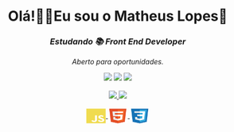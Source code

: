 <h1 align='center'>Olá!👋🏻<b>Eu sou o Matheus Lopes</b>🧐</h1>
<h3 align='center'><i>Estudando 📚 Front End Developer</i></h3>
<p align='center'><i>Aberto para oportunidades.</i></a>

<div align='center'> 
  <a href="https://instagram.com/matheuslopesa" target="_blank"><img src="https://img.shields.io/badge/-Instagram-%23E4405F?style=for-the-badge&logo=instagram&logoColor=white" target="_blank"></a>
  <a href = "mailto:matheuslopesa@gmail.com"><img src="https://img.shields.io/badge/-Gmail-%23333?style=for-the-badge&logo=gmail&logoColor=white" target="_blank"></a>
  <a href="https://www.linkedin.com/in/matheuslds" target="_blank"><img src="https://img.shields.io/badge/-LinkedIn-%230077B5?style=for-the-badge&logo=linkedin&logoColor=white" target="_blank"></a> 
</div>
</br>
<div align="center">
  <a href="https://github.com/matheuslopesa">
  <img height="170em" src="https://github-readme-stats.vercel.app/api?username=matheuslopesa&show_icons=true&theme=dracula&include_all_commits=true&count_private=true"/>
  <img height="170em" src="https://github-readme-stats.vercel.app/api/top-langs/?username=matheuslopesa&layout=compact&langs_count=7&theme=dracula"/>
</div>
<div align="center"><br>
  <img align="center" alt="Matheus-Js" height="30" width="40" src="https://raw.githubusercontent.com/devicons/devicon/master/icons/javascript/javascript-plain.svg">
  <img align="center" alt="Matheus-HTML" height="30" width="40" src="https://raw.githubusercontent.com/devicons/devicon/master/icons/html5/html5-original.svg">
  <img align="center" alt="Matheus-CSS" height="30" width="40" src="https://raw.githubusercontent.com/devicons/devicon/master/icons/css3/css3-original.svg">
</div>
